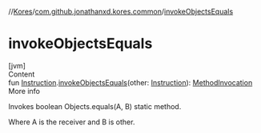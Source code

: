 //[Kores](../index.md)/[com.github.jonathanxd.kores.common](index.md)/[invokeObjectsEquals](invoke-objects-equals.md)



# invokeObjectsEquals  
[jvm]  
Content  
fun [Instruction](../com.github.jonathanxd.kores/-instruction/index.md).[invokeObjectsEquals](invoke-objects-equals.md)(other: [Instruction](../com.github.jonathanxd.kores/-instruction/index.md)): [MethodInvocation](../com.github.jonathanxd.kores.base/-method-invocation/index.md)  
More info  


Invokes boolean Objects.equals(A, B) static method.



Where A is the receiver and B is other.

  



